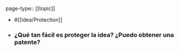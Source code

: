page-type:: [[topic]]

- #[[Idea/Protection]]

- ### ¿Qué tan fácil es proteger la idea? ¿Puedo obtener una patente?



